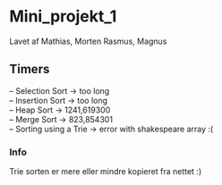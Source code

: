 # Mini_projekt_1

Lavet af  Mathias, Morten Rasmus, Magnus

## Timers

– Selection Sort -> too long  
– Insertion Sort -> too long  
– Heap Sort -> 1241,619300  
– Merge Sort -> 823,854301  
– Sorting using a Trie -> error with shakespeare array :(


### Info

Trie sorten er mere eller mindre kopieret fra nettet :)
